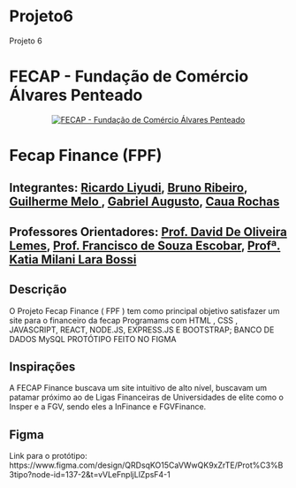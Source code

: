 # Projeto6
Projeto 6

# FECAP - Fundação de Comércio Álvares Penteado

<p align="center">
<a href= "https://www.fecap.br/"><img src="https://encrypted-tbn0.gstatic.com/images?q=tbn:ANd9GcRhZPrRa89Kma0ZZogxm0pi-tCn_TLKeHGVxywp-LXAFGR3B1DPouAJYHgKZGV0XTEf4AE&usqp=CAU" alt="FECAP - Fundação de Comércio Álvares Penteado" border="0"></a>
</p>

# Fecap Finance (FPF)


## Integrantes: <a href="https://github.com/R4cardo">Ricardo Liyudi</a>, <a href="https://github.com/brunosr9">Bruno Ribeiro</a>, <a href="https://github.com/Gume123">Guilherme Melo </a>, <a href="https://github.com/GabrielAugustoT800">Gabriel Augusto</a>, <a href="https://github.com/kauandotexe">Caua Rochas</a>

## Professores Orientadores: <a href="https://www.linkedin.com/in/dolemes/">Prof. David De Oliveira Lemes</a>, <a href="">Prof. Francisco de Souza Escobar</a>, <a href="">Profª. Katia Milani Lara Bossi
</a>

## Descrição
O Projeto Fecap Finance ( FPF ) tem como principal objetivo satisfazer um site para o financeiro da fecap 
Programams com HTML , CSS , JAVASCRIPT, REACT, NODE.JS, EXPRESS.JS E BOOTSTRAP;
BANCO DE DADOS MySQL </a>
PROTÓTIPO FEITO NO FIGMA </a></a>

## Inspirações </a>
A FECAP Finance buscava um site intuitivo de alto nível, buscavam um patamar próximo ao de Ligas Financeiras de Universidades de elite como o Insper e a FGV, sendo eles a InFinance e FGVFinance. </a>
## Figma 
</a>
Link para o protótipo:
https://www.figma.com/design/QRDsqKO15CaVWwQK9xZrTE/Prot%C3%B3tipo?node-id=137-2&t=vVLeFnpljLlZpsF4-1

